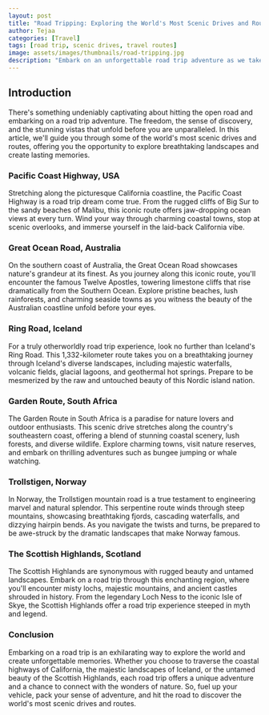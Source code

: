 ```yaml
---
layout: post
title: "Road Tripping: Exploring the World's Most Scenic Drives and Routes"
author: Tejaa
categories: [Travel]
tags: [road trip, scenic drives, travel routes]
image: assets/images/thumbnails/road-tripping.jpg
description: "Embark on an unforgettable road trip adventure as we take you on a journey through the world's most scenic drives and routes. From breathtaking coastal roads to winding mountain passes, these routes offer awe-inspiring views and endless exploration."
---
```


## Introduction

There's something undeniably captivating about hitting the open road and embarking on a road trip adventure. The freedom, the sense of discovery, and the stunning vistas that unfold before you are unparalleled. In this article, we'll guide you through some of the world's most scenic drives and routes, offering you the opportunity to explore breathtaking landscapes and create lasting memories.

### Pacific Coast Highway, USA

Stretching along the picturesque California coastline, the Pacific Coast Highway is a road trip dream come true. From the rugged cliffs of Big Sur to the sandy beaches of Malibu, this iconic route offers jaw-dropping ocean views at every turn. Wind your way through charming coastal towns, stop at scenic overlooks, and immerse yourself in the laid-back California vibe.

### Great Ocean Road, Australia

On the southern coast of Australia, the Great Ocean Road showcases nature's grandeur at its finest. As you journey along this iconic route, you'll encounter the famous Twelve Apostles, towering limestone cliffs that rise dramatically from the Southern Ocean. Explore pristine beaches, lush rainforests, and charming seaside towns as you witness the beauty of the Australian coastline unfold before your eyes.

### Ring Road, Iceland

For a truly otherworldly road trip experience, look no further than Iceland's Ring Road. This 1,332-kilometer route takes you on a breathtaking journey through Iceland's diverse landscapes, including majestic waterfalls, volcanic fields, glacial lagoons, and geothermal hot springs. Prepare to be mesmerized by the raw and untouched beauty of this Nordic island nation.

### Garden Route, South Africa

The Garden Route in South Africa is a paradise for nature lovers and outdoor enthusiasts. This scenic drive stretches along the country's southeastern coast, offering a blend of stunning coastal scenery, lush forests, and diverse wildlife. Explore charming towns, visit nature reserves, and embark on thrilling adventures such as bungee jumping or whale watching.

### Trollstigen, Norway

In Norway, the Trollstigen mountain road is a true testament to engineering marvel and natural splendor. This serpentine route winds through steep mountains, showcasing breathtaking fjords, cascading waterfalls, and dizzying hairpin bends. As you navigate the twists and turns, be prepared to be awe-struck by the dramatic landscapes that make Norway famous.

### The Scottish Highlands, Scotland

The Scottish Highlands are synonymous with rugged beauty and untamed landscapes. Embark on a road trip through this enchanting region, where you'll encounter misty lochs, majestic mountains, and ancient castles shrouded in history. From the legendary Loch Ness to the iconic Isle of Skye, the Scottish Highlands offer a road trip experience steeped in myth and legend.

### Conclusion

Embarking on a road trip is an exhilarating way to explore the world and create unforgettable memories. Whether you choose to traverse the coastal highways of California, the majestic landscapes of Iceland, or the untamed beauty of the Scottish Highlands, each road trip offers a unique adventure and a chance to connect with the wonders of nature. So, fuel up your vehicle, pack your sense of adventure, and hit the road to discover the world's most scenic drives and routes.

